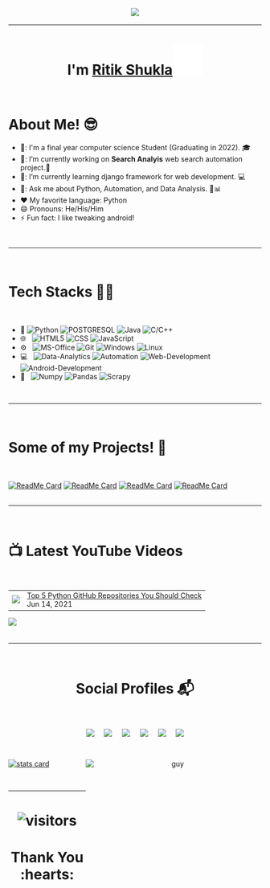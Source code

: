<p align="center">
  <img src="https://c4.wallpaperflare.com/wallpaper/693/688/935/uchiha-madara-naruto-shippuuden-wallpaper-preview.jpg" height="230"/>
</p>
<hr>
<h1 align="center">I'm <a href="https://ri-tik.github.io/Portfolio/">Ritik Shukla<a><img src="https://github.com/Kathryn-Jie/Kathryn-Jie/blob/main/wave.gif" width="60px"/></h1>
<Br>
<h1>About Me! 😎</h1>

- 🏫: I'm a final year computer science Student (Graduating in 2022). :mortar_board:
- 🔭: I’m currently working on <b>Search Analyis</b> web search automation project.🤖
- 🌱: I’m currently learning django framework for web development. 💻
- 💬: Ask me about Python, Automation, and Data Analysis. 🤖📊
- :heart: My favorite language: Python
- 😄  Pronouns: He/His/Him
- ⚡  Fun fact: I like tweaking android! 
<Br>
<hr>
<Br>
<h1>Tech Stacks 🤸‍♂</h1>
<Br>
 
- :space_invader:
  ![Python](https://img.shields.io/badge/Python-14354C?style=for-the-badge&logo=python&logoColor=white)
  ![POSTGRESQL](https://img.shields.io/badge/PostgreSQL-316192?style=for-the-badge&logo=postgresql&logoColor=white) 
  ![Java](https://img.shields.io/badge/Java-EF9648?style=for-the-badge&logo=java&logoColor=white) 
  ![C/C++](https://img.shields.io/badge/C-A9EEDF?style=for-the-badge&logo=c&logoColor=white) 
- 🌐 &nbsp;
  ![HTML5](https://img.shields.io/badge/HTML5-E34F26?style=for-the-badge&logo=html5&logoColor=white)
  ![CSS](https://img.shields.io/badge/CSS-239120?&style=for-the-badge&logo=css3&logoColor=white)
  ![JavaScript](https://img.shields.io/badge/JavaScript-323330?style=for-the-badge&logo=javascript&logoColor=F7DF1E)
- ⚙️ &nbsp;
  ![MS-Office](https://img.shields.io/badge/Microsoft_Office-217346?style=for-the-badge&logo=microsoft-office&logoColor=white)
  ![Git](https://img.shields.io/badge/Git-F05032?style=for-the-badge&logo=git&logoColor=white)
  ![Windows](https://img.shields.io/badge/Windows-0078D6?style=for-the-badge&logo=windows&logoColor=white)
  ![Linux](https://img.shields.io/badge/Linux-252520?style=for-the-badge&logo=linux&logoColor=white)
- 💻 &nbsp;
  ![Data-Analytics](https://img.shields.io/badge/DataAnalytics-068C8C?style=for-the-badge&logo=bigdata&logoColor=white)
  ![Automation](https://img.shields.io/badge/Automation-DE404A?style=for-the-badge&logo=settings&logoColor=white)
  ![Web-Development](https://img.shields.io/badge/WebDev-0078D6?style=for-the-badge&logo=web&logoColor=white)
  ![Android-Development](https://img.shields.io/badge/AndroidDev-40DE74?style=for-the-badge&logo=android&logoColor=white)
- :diamond_shape_with_a_dot_inside: &nbsp;
  ![Numpy](https://img.shields.io/badge/Numpy-2AB9CF?style=for-the-badge&logo=numpy&logoColor=white)
  ![Pandas](https://img.shields.io/badge/Pandas-1B4252?style=for-the-badge&logo=pandas&logoColor=white)
  ![Scrapy](https://img.shields.io/badge/Scrapy-2BAD66?style=for-the-badge&logo=scrapy&logoColor=white)

<br/>
  
<hr><Br>
<h1>Some of my Projects! 🎨</h1>
<Br>
  
[![ReadMe Card](https://github-readme-stats.vercel.app/api/pin/?username=Ri-tik&repo=Scraping-StockMarket-Higlights)](https://github.com/Ri-tik/Scraping-StockMarket-Higlights)
  [![ReadMe Card](https://github-readme-stats.vercel.app/api/pin/?username=Ri-tik&repo=SearchAnalysis)](https://github.com/Ri-tik/SearchAnalysis)
[![ReadMe Card](https://github-readme-stats.vercel.app/api/pin/?username=Ri-tik&repo=SubJoinApp)](https://github.com/Ri-tik/SubJoinApp)
[![ReadMe Card](https://github-readme-stats.vercel.app/api/pin/?username=Ri-tik&repo=Scrapping-Cricket-Rankings)](https://github.com/Ri-tik/Scrapping-Cricket-Rankings)
<Br>
<Br>
<hr>
<Br>
<h1>📺 Latest YouTube Videos</h1>
<Br>
<table>
  <tbody>
<tr><td><a href="https://www.youtube.com/watch?v=CljcQxR0BQQ"><img width="140px" src="https://i.ytimg.com/vi/CljcQxR0BQQ/hqdefault.jpg?sqp=-oaymwEcCPYBEIoBSFXyq4qpAw4IARUAAIhCGAFwAcABBg==&rs=AOn4CLAyz-8PKLc-xWwN_K-0TMFIDqBCVg"></a></td>
<td><a href="https://www.youtube.com/watch?v=CljcQxR0BQQ">Top 5 Python GitHub Repositories You Should Check</a><br/>Jun 14, 2021</td></tr>
</tbody>
  </table>

[<img src="https://img.shields.io/badge/-Subscribe-red?style=for-the-badge&logo=youtube&logoColor=white"/>](https://www.youtube.com/channel/UC8C97fVfOp32i4OpTu7-QVw?sub_confirmation=1)
  <Br><Br>
 <hr>

<Br>
<h1 align="center">Social Profiles 📬</h1>
<Br>
<p align="center">
<a href="https://www.linkedin.com/in/ritikshukla7/" target="blank"><img align="center" src="https://img.shields.io/badge/Linkedin-0077B5?style=for-the-badge&logo=linkedin&logoColor=white" /></a> &nbsp;&nbsp;&nbsp; 
<a href="https://www.hackerrank.com/RitikShukla" target="blank"><img align="center" src="https://img.shields.io/badge/HackerRank-2BAD66?style=for-the-badge&logo=hackerrank&logoColor=white" /></a> &nbsp;&nbsp;&nbsp; 
<a href="https://twitter.com/Retik_X7" target="blank"><img align="center" src="https://img.shields.io/badge/Twitter-2AB9CF?style=for-the-badge&logo=twitter&logoColor=white" /></a> &nbsp;&nbsp;&nbsp;  
<a href="https://www.youtube.com/channel/UC8C97fVfOp32i4OpTu7-QVw" target="blank"><img align="center" src="https://img.shields.io/badge/Youtube-DE404A?style=for-the-badge&logo=youtube&logoColor=white" /></a> &nbsp;&nbsp;&nbsp; 
<a href="mailto:rtks777@gmail.com" target="blank"><img align="center" src="https://img.shields.io/badge/Gmail-D14836?style=for-the-badge&logo=gmail&logoColor=white" /></a>    &nbsp;&nbsp;&nbsp;       
<a href="https://www.github.com/Ri-tik" target="blank"><img align="center" src="https://img.shields.io/badge/Github-252520?style=for-the-badge&logo=github&logoColor=white" /></a>
  
</p>
  
<Br>
<p>
<a align= "center" href="https://github.com/Ri-tik">
  <img alt= "stats card" height="270px" width="400" src="https://github-readme-stats.vercel.app/api?username=Ri-tik&show_icons=true" />
  <img align="right" height="270px" alt="guy" width="350" src="https://cdn.dribbble.com/users/1292677/screenshots/6139167/avento.gif" /> </a>
</p>
<Br>
<hr>
  <h1 align="center"><img align="center" alt="visitors" src="https://gpvc.arturio.dev/ri-tik"/></h1>
  <h1 align="center">Thank You :hearts:</h1>
